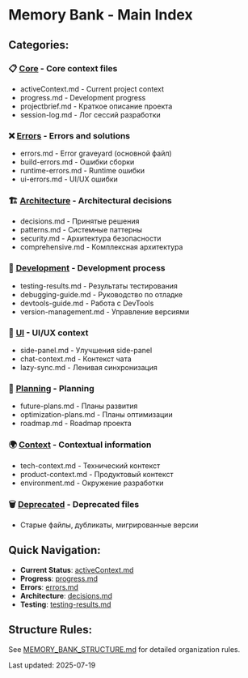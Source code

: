 # Memory Bank - Main Index

## Categories:

### 📋 [Core](./core/) - Core context files
- activeContext.md - Current project context
- progress.md - Development progress
- projectbrief.md - Краткое описание проекта
- session-log.md - Лог сессий разработки

### ❌ [Errors](./errors/) - Errors and solutions
- errors.md - Error graveyard (основной файл)
- build-errors.md - Ошибки сборки
- runtime-errors.md - Runtime ошибки
- ui-errors.md - UI/UX ошибки

### 🏗️ [Architecture](./architecture/) - Architectural decisions
- decisions.md - Принятые решения
- patterns.md - Системные паттерны
- security.md - Архитектура безопасности
- comprehensive.md - Комплексная архитектура

### 🔧 [Development](./development/) - Development process
- testing-results.md - Результаты тестирования
- debugging-guide.md - Руководство по отладке
- devtools-guide.md - Работа с DevTools
- version-management.md - Управление версиями

### 🎨 [UI](./ui/) - UI/UX context
- side-panel.md - Улучшения side-panel
- chat-context.md - Контекст чата
- lazy-sync.md - Ленивая синхронизация

### 📅 [Planning](./planning/) - Planning
- future-plans.md - Планы развития
- optimization-plans.md - Планы оптимизации
- roadmap.md - Roadmap проекта

### 🌍 [Context](./context/) - Contextual information
- tech-context.md - Технический контекст
- product-context.md - Продуктовый контекст
- environment.md - Окружение разработки

### 🗑️ [Deprecated](./deprecated/) - Deprecated files
- Старые файлы, дубликаты, мигрированные версии

## Quick Navigation:

- **Current Status**: [activeContext.md](./core/activeContext.md)
- **Progress**: [progress.md](./core/progress.md)
- **Errors**: [errors.md](./errors/errors.md)
- **Architecture**: [decisions.md](./architecture/decisions.md)
- **Testing**: [testing-results.md](./development/testing-results.md)

## Structure Rules:

See [MEMORY_BANK_STRUCTURE.md](./MEMORY_BANK_STRUCTURE.md) for detailed organization rules.

Last updated: 2025-07-19
